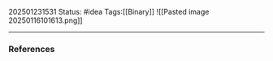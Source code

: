 202501231531
Status: #idea
Tags:[[Binary]]
![[Pasted image 20250116101613.png]]


---
### References
